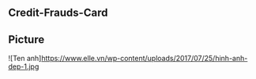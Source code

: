 ## Credit-Frauds-Card

## Picture
![Ten anh]https://www.elle.vn/wp-content/uploads/2017/07/25/hinh-anh-dep-1.jpg